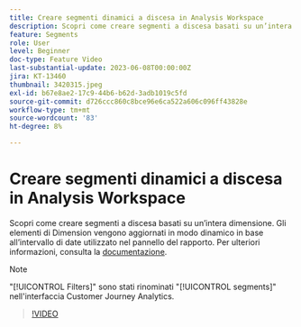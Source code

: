 ```yaml
---
title: Creare segmenti dinamici a discesa in Analysis Workspace
description: Scopri come creare segmenti a discesa basati su un’intera dimensione. Gli elementi di Dimension vengono aggiornati in modo dinamico in base all’intervallo di date utilizzato nel pannello del rapporto.
feature: Segments
role: User
level: Beginner
doc-type: Feature Video
last-substantial-update: 2023-06-08T00:00:00Z
jira: KT-13460
thumbnail: 3420315.jpeg
exl-id: b67e8ae2-17c9-44b6-b62d-3adb1019c5fd
source-git-commit: d726ccc860c8bce96e6ca522a606c096ff43828e
workflow-type: tm+mt
source-wordcount: '83'
ht-degree: 8%

---
```


# Creare segmenti dinamici a discesa in Analysis Workspace

Scopri come creare segmenti a discesa basati su un’intera dimensione. Gli elementi di Dimension vengono aggiornati in modo dinamico in base all’intervallo di date utilizzato nel pannello del rapporto. Per ulteriori informazioni, consulta la [documentazione](https://experienceleague.adobe.com/it/docs/analytics-platform/using/cja-components/cja-segments/create-filters).

>[!NOTE]
>
> &quot;[!UICONTROL Filters]&quot; sono stati rinominati &quot;[!UICONTROL segments]&quot; nell&#39;interfaccia Customer Journey Analytics.

>[!VIDEO](https://video.tv.adobe.com/v/3420315/?learn=on)
